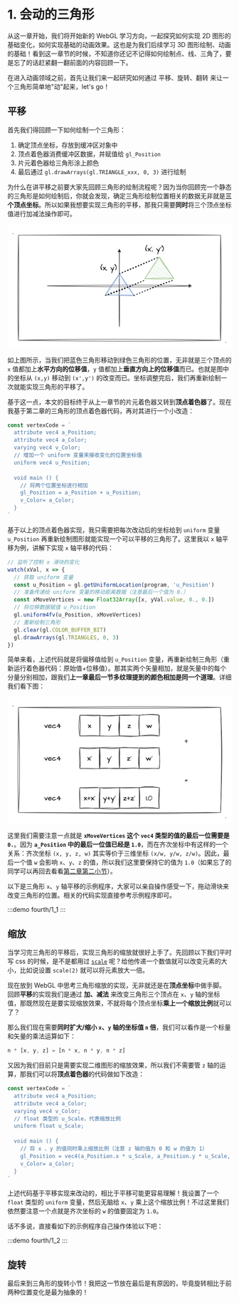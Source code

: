 # 1. 会动的三角形

从这一章开始，我们将开始新的 WebGL 学习方向，一起探究如何实现 2D 图形的基础变化，如何实现基础的动画效果。这也是为我们后续学习 3D 图形绘制、动画的基础！看到这一章节的时候，不知道你还记不记得如何绘制点、线、三角了，要是忘了的话赶紧翻一翻前面的内容回顾一下。

在进入动画领域之前，首先让我们来一起研究如何通过 平移、旋转、翻转 来让一个三角形简单地"动"起来，let's go！

## 平移

首先我们得回顾一下如何绘制一个三角形：
1. 确定顶点坐标，存放到缓冲区对象中
2. 顶点着色器消费缓冲区数据，并赋值给 `gl_Position`
3. 片元着色器给三角形涂上颜色
4. 最后通过 `gl.drawArrays(gl.TRIANGLE_xxx, 0, 3)` 进行绘制

为什么在讲平移之前要大家先回顾三角形的绘制流程呢？因为当你回顾完一个静态的三角形是如何绘制后，你就会发现，确定三角形绘制位置相关的数据无非就是**三个顶点坐标**。所以如果我想要实现三角形的平移，那我只需要**同时**将三个顶点坐标值进行加减法操作即可。

![1.2](../../public/images/fourth/1.2.png)

如上图所示，当我们把蓝色三角形移动到绿色三角形的位置，无非就是三个顶点的 `x` 值都加上**水平方向的位移值**，`y` 值都加上**垂直方向上的位移值**而已。也就是图中的坐标从 `(x,y)` 移动到 `(x',y')` 的改变而已。坐标调整完后，我们再重新绘制一次就能实现三角形的平移了。

基于这一点，本文的目标终于从上一章节的片元着色器又转到**顶点着色器**了。现在我基于第二章的三角形的顶点着色器代码，再对其进行一个小改造：

```js
const vertexCode = `
  attribute vec4 a_Position;
  attribute vec4 a_Color;
  varying vec4 v_Color;
  // 增加一个 uniform 变量来接收变化的位置坐标值
  uniform vec4 u_Position;

  void main () {
    // 将两个位置坐标进行相加
    gl_Position = a_Position + u_Position;
    v_Color= a_Color;
  }
`
```

基于以上的顶点着色器实现，我只需要把每次改动后的坐标给到 `uniform` 变量 `u_Position` 再重新绘制图形就能实现一个可以平移的三角形了。这里我以 `x` 轴平移为例，讲解下实现 `x` 轴平移的代码：

```js
// 监听了控制 x 滑块的变化
watch(xVal, x => {
  // 获取 uniform 变量
  const u_Position = gl.getUniformLocation(program, 'u_Position')
  // 准备传递给 uniform 变量的移动距离数据（注意最后一个值为 0.）
  const xMoveVertices = new Float32Array([x, yVal.value, 0., 0.])
  // 将位移数据赋值 u_Position
  gl.uniform4fv(u_Position, xMoveVertices)
  // 重新绘制三角形
  gl.clear(gl.COLOR_BUFFER_BIT)
  gl.drawArrays(gl.TRIANGLES, 0, 3)
})
```

简单来看，上述代码就是将偏移值给到 `u_Position` 变量，再重新绘制三角形（重新运行着色器代码：原始值+位移值）。那其实两个矢量相加，就是矢量中的每个分量分别相加，跟我们**上一章最后一节多纹理提到的颜色相加是同一个道理**。详细我们看下图：

![1.3](../../public/images/fourth/1.3.png)

这里我们需要注意一点就是 **`xMoveVertices` 这个 `vec4` 类型的值的最后一位需要是 `0.`**。因为 **`a_Position` 中的最后一位值已经是 `1.0`**，而在齐次坐标中有这样的一个关系：齐次坐标 `(x, y, z, w)` 其实等价于三维坐标 `(x/w, y/w, z/w)`。因此，最后一个值 `w` 会影响 `x`、`y`、`z` 的值，所以我们这里要保持它的值为 `1.0`（如果忘了的同学可以再回去看看[第二章第二小节](/content/二、WebGL基础/2.%20WebGL绘制点.html#编写简单的着色器代码)）。

以下是三角形 `x`、`y` 轴平移的示例程序，大家可以亲自操作感受一下，拖动滑块来改变三角形的位置。相关的代码实现直接参考示例程序即可。

:::demo
fourth/1_1
:::

## 缩放

当学习完三角形的平移后，实现三角形的缩放就很好上手了。先回顾以下我们平时写 css 的时候，是不是都用过 [`scale`](https://developer.mozilla.org/en-US/docs/Web/CSS/transform-function/scale) 呢？给他传递一个数值就可以改变元素的大小，比如说设置 `scale(2)` 就可以将元素放大一倍。

现在放到 WebGL 中思考三角形缩放的实现，无非就还是在**顶点坐标**中做手脚。回顾**平移**的实现我们是通过 **加、减法** 来改变三角形三个顶点在 `x`、`y` 轴的坐标值，那既然现在是要实现缩放效果，不就将每个顶点坐标**乘上一个缩放比例**就可以了？

那么我们现在需要**同时扩大/缩小 `x`、`y` 轴的坐标值 `n` 倍**，我们可以看作是一个标量和矢量的乘法运算如下：
```js
n * [x, y, z] = [n * x, n * y, n * z]
```
又因为我们目前只是需要实现二维图形的缩放效果，所以我们不需要管 `z` 轴的运算，那我们可以将**顶点着色器**的代码做如下改造：

```js
const vertexCode = `
  attribute vec4 a_Position;
  attribute vec4 a_Color;
  varying vec4 v_Color;
  // float 类型的 u_Scale，代表缩放比例
  uniform float u_Scale;

  void main () {
    // 将 x 、y 的值同时乘上缩放比例（注意 z 轴的值为 0 和 w 的值为 1）
    gl_Position = vec4(a_Position.x * u_Scale, a_Position.y * u_Scale, 0., 1.);
    v_Color= a_Color;
  }
`
```

上述代码基于平移实现来改动的，相比于平移可能更容易理解！我设置了一个 `float` 类型的 `uniform` 变量，然后无脑给 `x`、`y` 乘上这个缩放比例！不过这里我们依然要注意一个点就是齐次坐标的 `w` 的值要固定为 `1.0`。

话不多说，直接看如下的示例程序自己操作体验以下吧：

:::demo
fourth/1_2
:::

## 旋转

最后来到三角形的旋转小节！我把这一节放在最后是有原因的，毕竟旋转相比于前两种位置变化是最为抽象的！